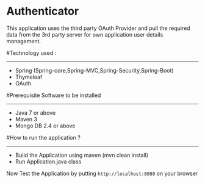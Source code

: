 
# Authenticator

This application uses the third party OAuth Provider and pull the required data from the 3rd party server for own application user details management.

#Technology used :
<hr/>
<ul>
<li>Spring (Spring-core,Spring-MVC,Spring-Security,Spring-Boot)</li>
<li>Thymeleaf</li>
<li>OAuth</li>
</ul>

#Prerequisite Software to be installed
<hr/>
<ul>
<li>Java 7 or above</li>
<li>Maven 3</li>
<li>Mongo DB 2.4 or above</li>
</ul>
#How to run the application ?
<hr/>
<ul>
<li>Build the Application using maven (mvn clean install)</li>
<li>Run Application.java class</li>
</ul>
Now Test the Application by putting <code>http://localhost:8080</code> on your browser
